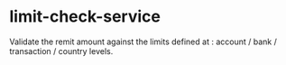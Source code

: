 # limit-check-service
Validate the remit amount against the limits defined at : account / bank / transaction / country levels.
